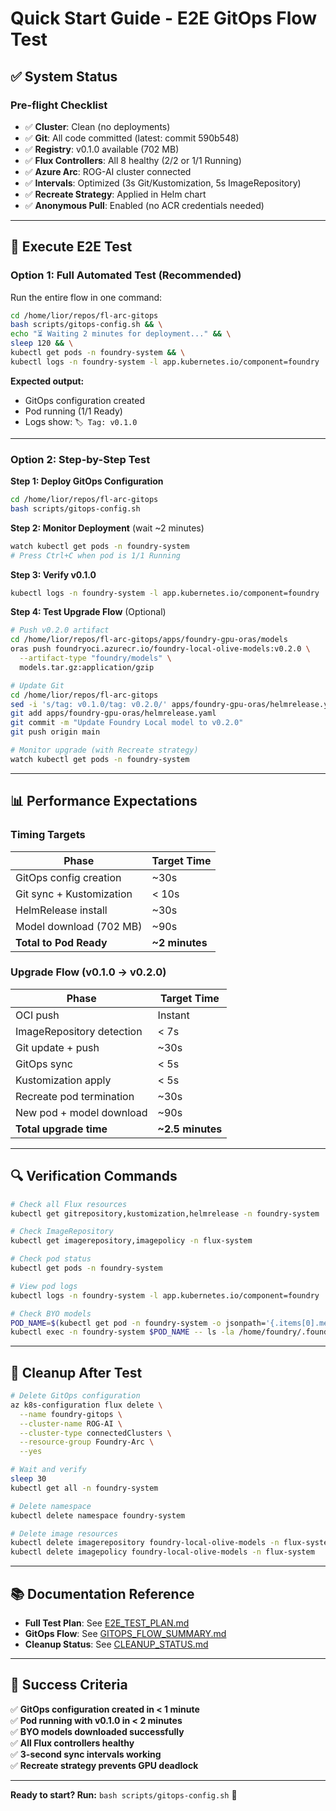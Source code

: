 # Quick Start Guide - E2E GitOps Flow Test

## ✅ System Status

### Pre-flight Checklist
- ✅ **Cluster**: Clean (no deployments)
- ✅ **Git**: All code committed (latest: commit 590b548)
- ✅ **Registry**: v0.1.0 available (702 MB)
- ✅ **Flux Controllers**: All 8 healthy (2/2 or 1/1 Running)
- ✅ **Azure Arc**: ROG-AI cluster connected
- ✅ **Intervals**: Optimized (3s Git/Kustomization, 5s ImageRepository)
- ✅ **Recreate Strategy**: Applied in Helm chart
- ✅ **Anonymous Pull**: Enabled (no ACR credentials needed)

---

## 🚀 Execute E2E Test

### Option 1: Full Automated Test (Recommended)

Run the entire flow in one command:

```bash
cd /home/lior/repos/fl-arc-gitops
bash scripts/gitops-config.sh && \
echo "⏳ Waiting 2 minutes for deployment..." && \
sleep 120 && \
kubectl get pods -n foundry-system && \
kubectl logs -n foundry-system -l app.kubernetes.io/component=foundry | grep "Tag:"
```

**Expected output:**
- GitOps configuration created
- Pod running (1/1 Ready)
- Logs show: `🏷️ Tag: v0.1.0`

---

### Option 2: Step-by-Step Test

**Step 1: Deploy GitOps Configuration**
```bash
cd /home/lior/repos/fl-arc-gitops
bash scripts/gitops-config.sh
```

**Step 2: Monitor Deployment** (wait ~2 minutes)
```bash
watch kubectl get pods -n foundry-system
# Press Ctrl+C when pod is 1/1 Running
```

**Step 3: Verify v0.1.0**
```bash
kubectl logs -n foundry-system -l app.kubernetes.io/component=foundry | grep "Tag:"
```

**Step 4: Test Upgrade Flow** (Optional)
```bash
# Push v0.2.0 artifact
cd /home/lior/repos/fl-arc-gitops/apps/foundry-gpu-oras/models
oras push foundryoci.azurecr.io/foundry-local-olive-models:v0.2.0 \
  --artifact-type "foundry/models" \
  models.tar.gz:application/gzip

# Update Git
cd /home/lior/repos/fl-arc-gitops
sed -i 's/tag: v0.1.0/tag: v0.2.0/' apps/foundry-gpu-oras/helmrelease.yaml
git add apps/foundry-gpu-oras/helmrelease.yaml
git commit -m "Update Foundry Local model to v0.2.0"
git push origin main

# Monitor upgrade (with Recreate strategy)
watch kubectl get pods -n foundry-system
```

---

## 📊 Performance Expectations

### Timing Targets
| Phase | Target Time |
|-------|-------------|
| GitOps config creation | ~30s |
| Git sync + Kustomization | < 10s |
| HelmRelease install | ~30s |
| Model download (702 MB) | ~90s |
| **Total to Pod Ready** | **~2 minutes** |

### Upgrade Flow (v0.1.0 → v0.2.0)
| Phase | Target Time |
|-------|-------------|
| OCI push | Instant |
| ImageRepository detection | < 7s |
| Git update + push | ~30s |
| GitOps sync | < 5s |
| Kustomization apply | < 5s |
| Recreate pod termination | ~30s |
| New pod + model download | ~90s |
| **Total upgrade time** | **~2.5 minutes** |

---

## 🔍 Verification Commands

```bash
# Check all Flux resources
kubectl get gitrepository,kustomization,helmrelease -n foundry-system

# Check ImageRepository
kubectl get imagerepository,imagepolicy -n flux-system

# Check pod status
kubectl get pods -n foundry-system

# View pod logs
kubectl logs -n foundry-system -l app.kubernetes.io/component=foundry

# Check BYO models
POD_NAME=$(kubectl get pod -n foundry-system -o jsonpath='{.items[0].metadata.name}')
kubectl exec -n foundry-system $POD_NAME -- ls -la /home/foundry/.foundry/cache/models/
```

---

## 🧹 Cleanup After Test

```bash
# Delete GitOps configuration
az k8s-configuration flux delete \
  --name foundry-gitops \
  --cluster-name ROG-AI \
  --cluster-type connectedClusters \
  --resource-group Foundry-Arc \
  --yes

# Wait and verify
sleep 30
kubectl get all -n foundry-system

# Delete namespace
kubectl delete namespace foundry-system

# Delete image resources
kubectl delete imagerepository foundry-local-olive-models -n flux-system
kubectl delete imagepolicy foundry-local-olive-models -n flux-system
```

---

## 📚 Documentation Reference

- **Full Test Plan**: See [E2E_TEST_PLAN.md](E2E_TEST_PLAN.md)
- **GitOps Flow**: See [GITOPS_FLOW_SUMMARY.md](GITOPS_FLOW_SUMMARY.md)
- **Cleanup Status**: See [CLEANUP_STATUS.md](CLEANUP_STATUS.md)

---

## 🎯 Success Criteria

✅ **GitOps configuration created in < 1 minute**  
✅ **Pod running with v0.1.0 in < 2 minutes**  
✅ **BYO models downloaded successfully**  
✅ **All Flux controllers healthy**  
✅ **3-second sync intervals working**  
✅ **Recreate strategy prevents GPU deadlock**

---

**Ready to start? Run:** `bash scripts/gitops-config.sh` 🚀
